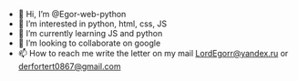- 👋 Hi, I’m @Egor-web-python
- 👀 I’m interested in python, html, css, JS
- 🌱 I’m currently learning JS and python
- 💞️ I’m looking to collaborate on  google
- 📫 How to reach me write the letter on my mail LordEgorr@yandex.ru or derfortert0867@gmail.com

<!---
Egor-web-python/Egor-web-python is a ✨ special ✨ repository because its `README.md` (this file) appears on your GitHub profile.
You can click the Preview link to take a look at your changes.
--->
